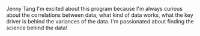 Jenny Tang
I'm excited about this program because I'm always curious about the correlations between data, what kind of data works, what the key driver is behind the variances of the data. I'm passionated about finding the science behind the data!
